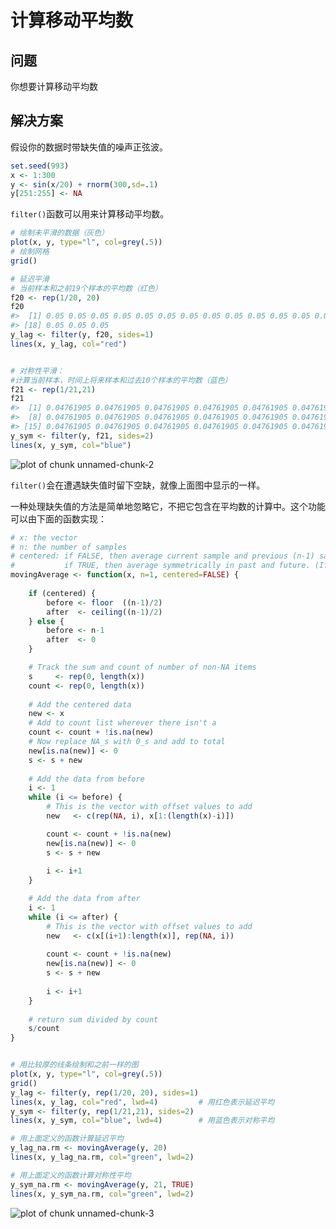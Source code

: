 # 计算移动平均数

## 问题

你想要计算移动平均数

## 解决方案

假设你的数据时带缺失值的噪声正弦波。

```R
set.seed(993)
x <- 1:300
y <- sin(x/20) + rnorm(300,sd=.1)
y[251:255] <- NA

```

`filter()`函数可以用来计算移动平均数。

```R
# 绘制未平滑的数据（灰色）
plot(x, y, type="l", col=grey(.5))
# 绘制网格
grid()

# 延迟平滑
# 当前样本和之前19个样本的平均数（红色）
f20 <- rep(1/20, 20)
f20
#>  [1] 0.05 0.05 0.05 0.05 0.05 0.05 0.05 0.05 0.05 0.05 0.05 0.05 0.05 0.05 0.05 0.05 0.05
#> [18] 0.05 0.05 0.05
y_lag <- filter(y, f20, sides=1)
lines(x, y_lag, col="red")


# 对称性平滑：
#计算当前样本，时间上将来样本和过去10个样本的平均数（蓝色）
f21 <- rep(1/21,21)
f21
#>  [1] 0.04761905 0.04761905 0.04761905 0.04761905 0.04761905 0.04761905 0.04761905
#>  [8] 0.04761905 0.04761905 0.04761905 0.04761905 0.04761905 0.04761905 0.04761905
#> [15] 0.04761905 0.04761905 0.04761905 0.04761905 0.04761905 0.04761905 0.04761905
y_sym <- filter(y, f21, sides=2)
lines(x, y_sym, col="blue")

```

![plot of chunk unnamed-chunk-2](http://www.cookbook-r.com/Manipulating_data/Calculating_a_moving_average/figure/unnamed-chunk-2-1.png)

`filter()`会在遭遇缺失值时留下空缺，就像上面图中显示的一样。 

一种处理缺失值的方法是简单地忽略它，不把它包含在平均数的计算中。这个功能可以由下面的函数实现：

```R
# x: the vector
# n: the number of samples
# centered: if FALSE, then average current sample and previous (n-1) samples
#           if TRUE, then average symmetrically in past and future. (If n is even, use one more sample from future.)
movingAverage <- function(x, n=1, centered=FALSE) {
    
    if (centered) {
        before <- floor  ((n-1)/2)
        after  <- ceiling((n-1)/2)
    } else {
        before <- n-1
        after  <- 0
    }

    # Track the sum and count of number of non-NA items
    s     <- rep(0, length(x))
    count <- rep(0, length(x))
    
    # Add the centered data 
    new <- x
    # Add to count list wherever there isn't a 
    count <- count + !is.na(new)
    # Now replace NA_s with 0_s and add to total
    new[is.na(new)] <- 0
    s <- s + new
    
    # Add the data from before
    i <- 1
    while (i <= before) {
        # This is the vector with offset values to add
        new   <- c(rep(NA, i), x[1:(length(x)-i)])

        count <- count + !is.na(new)
        new[is.na(new)] <- 0
        s <- s + new
        
        i <- i+1
    }

    # Add the data from after
    i <- 1
    while (i <= after) {
        # This is the vector with offset values to add
        new   <- c(x[(i+1):length(x)], rep(NA, i))
       
        count <- count + !is.na(new)
        new[is.na(new)] <- 0
        s <- s + new
        
        i <- i+1
    }
    
    # return sum divided by count
    s/count
}


# 用比较厚的线条绘制和之前一样的图
plot(x, y, type="l", col=grey(.5))
grid()
y_lag <- filter(y, rep(1/20, 20), sides=1)
lines(x, y_lag, col="red", lwd=4)         # 用红色表示延迟平均
y_sym <- filter(y, rep(1/21,21), sides=2)
lines(x, y_sym, col="blue", lwd=4)        # 用蓝色表示对称平均

# 用上面定义的函数计算延迟平均
y_lag_na.rm <- movingAverage(y, 20)
lines(x, y_lag_na.rm, col="green", lwd=2)

# 用上面定义的函数计算对称性平均
y_sym_na.rm <- movingAverage(y, 21, TRUE)
lines(x, y_sym_na.rm, col="green", lwd=2)

```

![plot of chunk unnamed-chunk-3](http://www.cookbook-r.com/Manipulating_data/Calculating_a_moving_average/figure/unnamed-chunk-3-1.png)